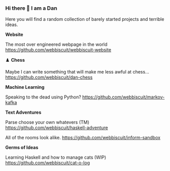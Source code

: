 ### Hi there 👋 I am a Dan

Here you will find a random collection of barely started projects and terrible ideas.

**Website**

The most over engineered webpage in the world
https://github.com/webbiscuit/webbiscuit-website

♟️ **Chess**

Maybe I can write something that will make me less awful at chess...
https://github.com/webbiscuit/dan-chess

**Machine Learning**

Speaking to the dead using Python?
https://github.com/webbiscuit/markov-kafka

**Text Adventures**

Parse choose your own whatevers (TM)
https://github.com/webbiscuit/haskell-adventure

All of the rooms look alike.
https://github.com/webbiscuit/inform-sandbox

**Germs of Ideas**

Learning Haskell and how to manage cats (WIP)
https://github.com/webbiscuit/cat-o-log

